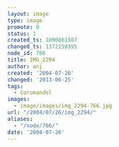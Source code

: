 ```yaml
---
layout: image
type: image
promote: 0
status: 1
created_ts: 1090861507
changed_ts: 1372159395
node_id: 766
title: IMG_2294
author: anj
created: '2004-07-26'
changed: '2013-06-25'
tags:
  - Coromandel
images:
  - image/images/img_2294-766.jpg
url: "/2004/07/26/img_2294/"
aliases:
  - "/node/766/"
date: '2004-07-26'
---
```


